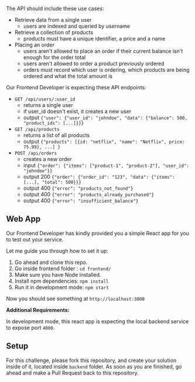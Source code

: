 
The API should include these use cases:
* Retrieve data from a single user
    * users are indexed and queried by username
* Retrieve a collection of products
    * products must have a unique identifier, a price and a name
* Placing an order
    * users aren't allowed to place an order if their current balance isn't enough for the order total
    * users aren't allowed to order a product previously ordered
    * orders must record which user is ordering, which products are being ordered and what the total amount is

Our Frontend Developer is expecting these API endpoints:
- `GET /api/users/:user_id`
    - returns a single user
    - if user_id doesn't exist, it creates a new user
    - output `{"user": {"user_id": "johndoe", "data": {"balance": 500, "product_ids": [...]}}}`
- `GET /api/products`
    - returns a list of all products
    - output `{"products": [{id: "netflix", "name": "Netflix", price: 75.99}, ...] }`
- `POST /api/orders`
    - creates a new order
    - input `{"order": {"items": ["product-1", "product-2"], "user_id": "johndoe"}}`
    - output 200 `{"order": {"order_id": "123", "data": {"items": [...], "total": 500}}}`
    - output 400 `{"error": "products_not_found"}`
    - output 400 `{"error": "products_already_purchased"}`
    - output 400 `{"error": "insufficient_balance"}`


## Web App
Our Frontend Developer has kindly provided you a simple React app for you to test out your service.

Let me guide you through how to set it up:

1. Go ahead and clone this repo.
1. Go inside frontend folder : ```cd frontend/```
1. Make sure you have Node installed.
1. Install npm dependencies: ```npm install```
1. Run it in development mode: ```npm start```

Now you should see something at ```http://localhost:3000```

**Additional Requirements:**

In development mode, this react app is expecting the local backend service to expose port ```4000```.

## Setup

For this challenge, please fork this repository, and create your solution inside of it, located inside `backend` folder.
As soon as you are finished, go ahead and make a Pull Request back to this repository.
